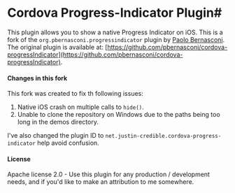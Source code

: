 # Cordova Progress-Indicator Plugin#
This plugin allows you to show a native Progress Indicator on iOS. This is a fork of the `org.pbernasconi.progressindicator` plugin by [Paolo Bernasconi](https://github.com/pbernasconi). The original plugin is available at: [https://github.com/pbernasconi/cordova-progressIndicator](https://github.com/pbernasconi/cordova-progressIndicator).

#### Changes in this fork
 This fork was created to fix th following issues:
 
 1. Native iOS crash on multiple calls to `hide()`.
 2. Unable to clone the repository on Windows due to the paths being too long in the demos directory.
 
 I've also changed the plugin ID to `net.justin-credible.cordova-progress-indicator` help avoid confusion.
 
#### License

Apache license 2.0 - Use this plugin for any production / development needs, and if you'd like to make an attribution to me somewhere.
